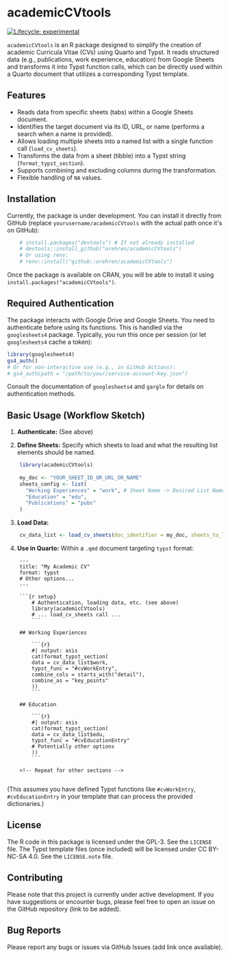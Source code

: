 # academicCVtools

<!-- badges: start -->
[![Lifecycle: experimental](https://img.shields.io/badge/lifecycle-experimental-orange.svg)](https://lifecycle.r-lib.org/articles/stages.html#experimental)
<!-- badges: end -->

`academicCVtools` is an R package designed to simplify the creation of academic Curricula Vitae (CVs) using Quarto and Typst. It reads structured data (e.g., publications, work experience, education) from Google Sheets and transforms it into Typst function calls, which can be directly used within a Quarto document that utilizes a corresponding Typst template.

## Features

*   Reads data from specific sheets (tabs) within a Google Sheets document.
*   Identifies the target document via its ID, URL, or name (performs a search when a name is provided).
*   Allows loading multiple sheets into a named list with a single function call (`load_cv_sheets`).
*   Transforms the data from a sheet (tibble) into a Typst string (`format_typst_section`).
*   Supports combining and excluding columns during the transformation.
*   Flexible handling of `NA` values.

## Installation

Currently, the package is under development. You can install it directly from GitHub (replace `yourusername/academicCVtools` with the actual path once it's on GitHub):

```r
	# install.packages("devtools") # If not already installed
	# devtools::install_github("orehren/academicCVtools") 
	# Or using renv:
	# renv::install("github::orehren/academicCVtools")
```

Once the package is available on CRAN, you will be able to install it using `install.packages("academicCVtools")`.

## Required Authentication

The package interacts with Google Drive and Google Sheets. You need to authenticate before using its functions. This is handled via the `googlesheets4` package. Typically, you run this once per session (or let `googlesheets4` cache a token):

```r
library(googlesheets4)
gs4_auth() 
# Or for non-interactive use (e.g., in GitHub Actions):
# gs4_auth(path = "/path/to/your/service-account-key.json")
```

Consult the documentation of `googlesheets4` and `gargle` for details on authentication methods.

## Basic Usage (Workflow Sketch)

1.  **Authenticate:** (See above)

2.  **Define Sheets:** Specify which sheets to load and what the resulting list elements should be named.

```r
    library(academicCVtools)
    
    my_doc <- "YOUR_SHEET_ID_OR_URL_OR_NAME" 
    sheets_config <- list(
      "Working Experiences" = "work", # Sheet Name -> Desired List Name
      "Education" = "edu",
      "Publications" = "pubs"
    )
```

3.  **Load Data:**

```r
    cv_data_list <- load_cv_sheets(doc_identifier = my_doc, sheets_to_load = sheets_config)
```

4.  **Use in Quarto:** Within a `.qmd` document targeting `typst` format:
    
```qmd
    ---
    title: "My Academic CV"
    format: typst
    # Other options...
    ---
    
    ```{r setup}
	    # Authentication, loading data, etc. (see above)
	    library(academicCVtools)
	    # ... load_cv_sheets call ...
	    ```
    
    ## Working Experiences
    
	    ```{r}
	    #| output: asis
	    cat(format_typst_section(
	    data = cv_data_list$work, 
	    typst_func = "#cvWorkEntry", 
	    combine_cols = starts_with("detail"),
	    combine_as = "key_points"
	    ))
	    ```
    
    ## Education
    
	    ```{r}
	    #| output: asis
	    cat(format_typst_section(
	    data = cv_data_list$edu, 
	    typst_func = "#cvEducationEntry"
	    # Potentially other options
	    ))
	    ```
    
    <!-- Repeat for other sections -->
    
```

(This assumes you have defined Typst functions like `#cvWorkEntry`, `#cvEducationEntry` in your template that can process the provided dictionaries.)

## License

The R code in this package is licensed under the GPL-3. See the `LICENSE` file.
The Typst template files (once included) will be licensed under CC BY-NC-SA 4.0. See the `LICENSE.note` file.

## Contributing

Please note that this project is currently under active development. If you have suggestions or encounter bugs, please feel free to open an issue on the GitHub repository (link to be added).

## Bug Reports

Please report any bugs or issues via GitHub Issues (add link once available).
